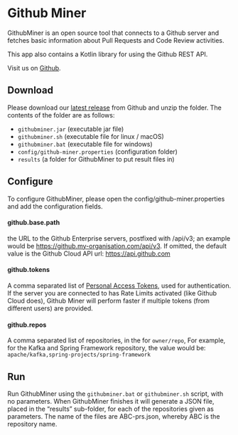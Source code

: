 # Github Miner
GithubMiner is an open source tool that connects to a Github server and fetches basic information about Pull Requests and Code Review activities.

This app also contains a Kotlin library for using the Github REST API.

Visit us on [Github](https://github.com/dxworks/github-miner).

## Download
Please download our [latest release](https://github.com/dxworks/github-miner/releases) from Github and unzip the folder. 
The contents of the folder are as follows:
* `githubminer.jar` (executable jar file)
* `githubminer.sh` (executable file for linux / macOS)
* `githubminer.bat` (executable file for windows)
* `config/github-miner.properties` (configuration folder)
* `results` (a folder for GithubMiner to put result files in)

## Configure
To configure GithubMiner, please open the config/github-miner.properties and add the configuration fields.

#### github.base.path
the URL to the Github Enterprise servers, postfixed with /api/v3; an example would be
https://github.my-organisation.com/api/v3. If omitted, the default value is the Github Cloud API url: https://api.github.com

#### github.tokens
A comma separated list of [Personal Access Tokens](https://docs.github.com/en/free-pro-team@latest/github/authenticating-to-github/creating-a-personal-access-token), used for authentication. If the server you are connected to has Rate Limits activated (like Github Cloud does), Github Miner will perform faster if multiple tokens (from different users) are provided.

#### github.repos
A comma separated list of repositories, in the for `owner/repo`, For example, for the Kafka and Spring Framework repository, the value would be: `apache/kafka,spring-projects/spring-framework`

## Run
Run GithubMiner using the `githubminer.bat` or `githubminer.sh` script, with no parameters. When GithubMiner finishes it will generate a JSON file, placed in the “results” sub-folder, for each of the repositories given as parameters. The name of the files are ABC-prs.json, whereby ABC is the repository name.
